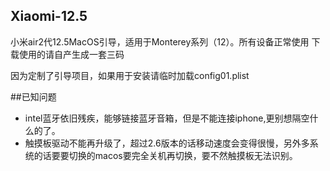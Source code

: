 ## Xiaomi-12.5
小米air2代12.5MacOS引导，适用于Monterey系列（12）。所有设备正常使用
下载使用的请自产生成一套三码

因为定制了引导项目，如果用于安装请临时加载config01.plist

##已知问题
- intel蓝牙依旧残疾，能够链接蓝牙音箱，但是不能连接iphone,更别想隔空什么的了。
- 触摸板驱动不能再升级了，超过2.6版本的话移动速度会变得很慢，另外多系统的话要要切换的macos要完全关机再切换，要不然触摸板无法识别。
